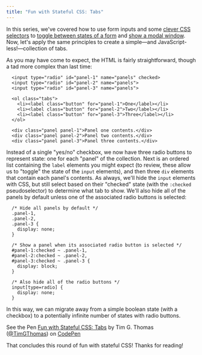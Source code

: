```yaml
---
title: "Fun with Stateful CSS: Tabs"
---
```


In this series, we've covered how to use form inputs and some [clever CSS selectors][0] to [toggle between states of a form][1] and [show a modal window][2]. Now, let's apply the same principles to create a simple—and JavaScript-less!—collection of tabs.

As you may have come to expect, the HTML is fairly straightforward, though a tad more complex than last time:

      <input type="radio" id="panel-1" name="panels" checked>
      <input type="radio" id="panel-2" name="panels">
      <input type="radio" id="panel-3" name="panels">

      <ol class="tabs">
        <li><label class="button" for="panel-1">One</label></li>
        <li><label class="button" for="panel-2">Two</label></li>
        <li><label class="button" for="panel-3">Three</label></li>
      </ol>

      <div class="panel panel-1">Panel one contents.</div>
      <div class="panel panel-2">Panel two contents.</div>
      <div class="panel panel-3">Panel three contents.</div>

Instead of a single "yes/no" checkbox, we now have three radio buttons to represent state: one for each "panel" of the collection. Next is an ordered list containing the `label` elements you might expect (to review, these allow us to "toggle" the state of the `input` elements), and then three `div` elements that contain each panel's contents. As always, we'll hide the `input` elements with CSS, but still select based on their "checked" state (with the `:checked` pseudoselector) to determine what tab to show. We'll also hide all of the panels by default unless one of the associated radio buttons is selected:

      /* Hide all panels by default */
      .panel-1,
      .panel-2,
      .panel-3 {
        display: none;
      }

      /* Show a panel when its associated radio button is selected */
      #panel-1:checked ~ .panel-1,
      #panel-2:checked ~ .panel-2,
      #panel-3:checked ~ .panel-3 {
        display: block;
      }

      /* Also hide all of the radio buttons */
      input[type=radio] {
        display: none;
      }

In this way, we can migrate away from a simple boolean state (with a checkbox) to a potentially infinite number of states with radio buttons.

<p data-height="268" data-slug-hash="qijKp" data-user="TimGThomas" data-default-tab="result" class='codepen'>See the Pen <a href='http://codepen.io/TimGThomas/pen/qijKp'>Fun with Stateful CSS: Tabs</a> by Tim G. Thomas (<a href='http://codepen.io/TimGThomas'>@TimGThomas</a>) on <a href='http://codepen.io'>CodePen</a></p>
<script src="//codepen.io/assets/embed/ei.js"> </script>

That concludes this round of fun with stateful CSS! Thanks for reading!

[0]: https://developer.mozilla.org/en-US/docs/Web/CSS/General_sibling_selectors
[1]: /2013/10/fun-with-stateful-css-a-view-edit-screen/
[2]: /2013/10/fun-with-stateful-css-modals/

